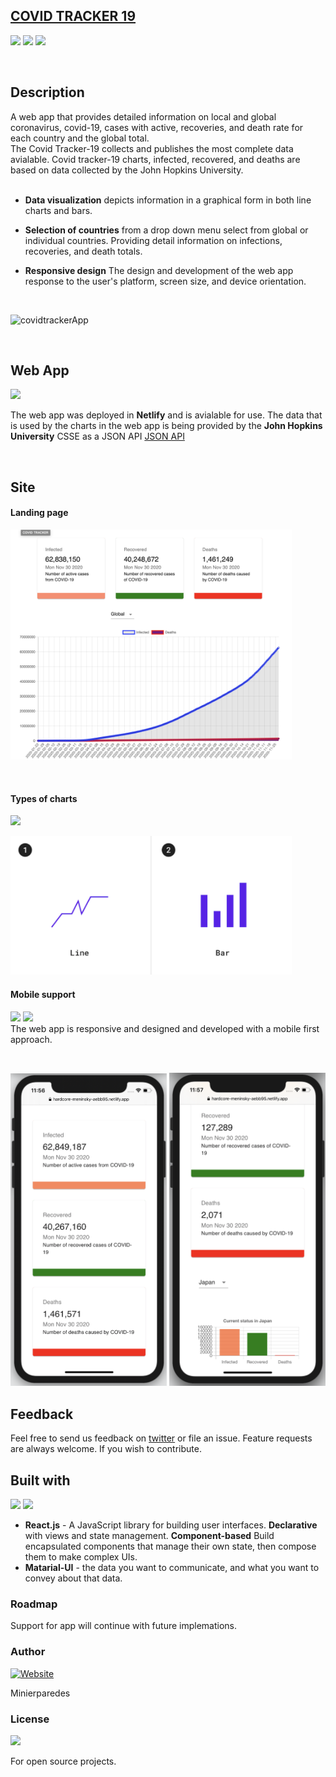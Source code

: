 

## [COVID TRACKER 19](https://hardcore-meninsky-aebb95.netlify.app) &emsp; &nbsp;
<p float="left">
<img src="https://img.shields.io/badge/deployment-passing-green">
<img src="https://img.shields.io/badge/PRs-welcomed-green">
<img src="https://img.shields.io/github/commit-activity/w/minierparedes/CovidTracker19">
</p>
<br>

## Description
A web app that provides detailed information on local and global coronavirus, covid-19, cases with active, recoveries, and death rate for each country and the global total. 
<br>
The Covid Tracker-19 collects and publishes the most complete data avialable. Covid tracker-19 charts, infected, recovered, and deaths are based on data collected by the John Hopkins University.
<br>
<br>

* **Data visualization** depicts information in a graphical form in both line charts and bars.
* **Selection of countries** from a drop down menu select from global or individual countries. Providing detail information on infections, recoveries, and death totals.
  
* **Responsive design** The design and development of the web app response to the user's platform, screen size, and device orientation.
  
  <br>

![covidtrackerApp](https://user-images.githubusercontent.com/65219445/89969563-ad0e8500-dc91-11ea-8a54-b27f887fdc3f.gif)


<br>

## Web App
<img src="https://img.shields.io/badge/Netlify-deployed%20-%23430098.svg?&style=for-the-badge&logo=netlify&logoColor=white"/>

The web app was deployed in **Netlify** and is avialable for use. The data that is used by the charts in the web app is being provided by the **John Hopkins University** CSSE as a JSON API [JSON API](https://covid19.mathdro.id/api)


<br>

## Site

#### Landing page

<kbd><img width="450px" src="./public/img/landing-page.png"></kbd>

<br>

#### Types of charts

<img src="https://img.shields.io/badge/material%20ui%20-%230081CB.svg?&style=for-the-badge&logo=material-ui&logoColor=white"/>


<kbd><img width="450px" src="./public/img/charts.png"></kbd>


#### Mobile support
<img src="https://img.shields.io/badge/iOS-000000?style=for-the-badge&logo=ios&logoColor=white"/> <img src="https://img.shields.io/badge/Android-3DDC84?style=for-the-badge&logo=android&logoColor=white"/> 
<br>
The web app is responsive and designed and developed with a mobile first approach.

<br>

<p float="left">
<kbd><img width="250px" src="./public/img/mobile1.png"></kbd>
<kbd><img width="250px" src="./public/img/mobile2.png"></kbd>
</p>

## Feedback
Feel free to send us feedback on [twitter](https://twitter.com/minierparedes)  or file an issue. Feature requests are always welcome. If you wish to contribute.

## Built with
<p float="left">
  <img src="https://img.shields.io/badge/react%20-%2320232a.svg?&style=for-the-badge&logo=react&logoColor=%2361DAFB"/>  
  <img src="https://img.shields.io/badge/Material--UI-0081CB?style=for-the-badge&logo=material-ui&logoColor=white"/> 
</p>

  * **React.js** - A JavaScript library for building user interfaces. **Declarative** with views and state management. **Component-based** Build encapsulated components that manage their own state, then compose them to make complex UIs.
  * **Matarial-UI** - the data you want to communicate, and what you want to convey about that data.

### Roadmap

Support for app will continue with future implemations.

### Author
[![Website](https://img.shields.io/badge/developer-minierparedes-black?style=for-the-badge)](https://codestackr.com)

Minierparedes

### License
<img src="https://img.shields.io/badge/license-MIT-blue">

For open source projects.

